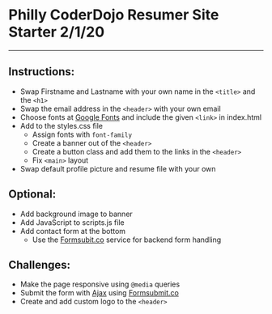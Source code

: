 # Philly CoderDojo Resumer Site Starter 2/1/20
---

## Instructions:

- Swap Firstname and Lastname with your own name in the `<title>` and the `<h1>`
- Swap the email address in the `<header>` with your own email
- Choose fonts at [Google Fonts](https://fonts.google.com/) and include the given `<link>` in index.html
- Add to the styles.css file
	- Assign fonts with `font-family`
	- Create a banner out of the `<header>`
	- Create a button class and add them to the links in the `<header>`
	- Fix `<main>` layout
- Swap default profile picture and resume file with your own

## Optional:

- Add background image to banner
- Add JavaScript to scripts.js file
- Add contact form at the bottom
	- Use the [Formsubit.co](https://formsubmit.co) service for backend form handling

## Challenges:

- Make the page responsive using `@media` queries
- Submit the form with [Ajax](https://developer.mozilla.org/en-US/docs/Web/Guide/AJAX/Getting_Started) using [Formsubmit.co](https://formsubmit.co/documentation)
- Create and add custom logo to the `<header>`